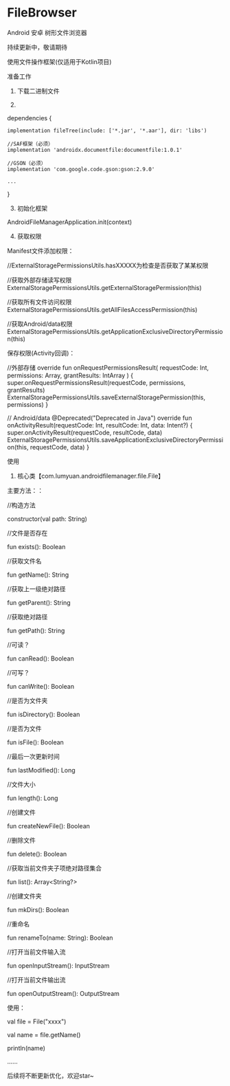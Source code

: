# FileBrowser
 Android 安卓 树形文件浏览器

持续更新中，敬请期待

使用文件操作框架(仅适用于Kotlin项目)

准备工作
1. 下载二进制文件

2. 
dependencies {


    implementation fileTree(include: ['*.jar', '*.aar'], dir: 'libs')
    
    //SAF框架（必须）
    implementation 'androidx.documentfile:documentfile:1.0.1'
    
    //GSON（必须）
    implementation 'com.google.code.gson:gson:2.9.0'
    
    ...
}

3. 初始化框架

AndroidFileManagerApplication.init(context)

4. 获取权限

Manifest文件添加权限：

<uses-permission
        android:name="android.permission.WRITE_EXTERNAL_STORAGE"
        tools:ignore="ScopedStorage" />
<uses-permission
        android:name="android.permission.MANAGE_EXTERNAL_STORAGE"
        tools:ignore="ScopedStorage" />

//ExternalStoragePermissionsUtils.hasXXXXX为检查是否获取了某某权限

//获取外部存储读写权限
ExternalStoragePermissionsUtils.getExternalStoragePermission(this)

//获取所有文件访问权限
ExternalStoragePermissionsUtils.getAllFilesAccessPermission(this)

//获取Android/data权限
ExternalStoragePermissionsUtils.getApplicationExclusiveDirectoryPermission(this)

保存权限(Activity回调)：

//外部存储
override fun onRequestPermissionsResult(
        requestCode: Int,
        permissions: Array<out String>,
        grantResults: IntArray
    ) {
        super.onRequestPermissionsResult(requestCode, permissions, grantResults)
        ExternalStoragePermissionsUtils.saveExternalStoragePermission(this, permissions)
}

// Android/data
@Deprecated("Deprecated in Java")
    override fun onActivityResult(requestCode: Int, resultCode: Int, data: Intent?) {
        super.onActivityResult(requestCode, resultCode, data)
        ExternalStoragePermissionsUtils.saveApplicationExclusiveDirectoryPermission(this, requestCode, data)
}

使用

1. 核心类【com.lumyuan.androidfilemanager.file.File】

主要方法：：

//构造方法

constructor(val path: String)

//文件是否存在

fun exists(): Boolean

//获取文件名

fun getName(): String

//获取上一级绝对路径

fun getParent(): String

//获取绝对路径

fun getPath(): String

//可读？

fun canRead(): Boolean

//可写？

fun canWrite(): Boolean

//是否为文件夹

fun isDirectory(): Boolean

//是否为文件

fun isFile(): Boolean

//最后一次更新时间

fun lastModified(): Long

//文件大小

fun length(): Long

//创建文件

fun createNewFile(): Boolean

//删除文件

fun delete(): Boolean

//获取当前文件夹子项绝对路径集合

fun list(): Array<String?>

//创建文件夹

fun mkDirs(): Boolean

//重命名

fun renameTo(name: String): Boolean

//打开当前文件输入流

fun openInputStream(): InputStream

//打开当前文件输出流

fun openOutputStream(): OutputStream
    
    
使用：

val file = File("xxxx")

val name = file.getName()

println(name)

......


后续将不断更新优化，欢迎star~
